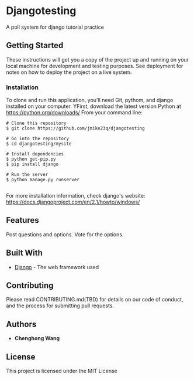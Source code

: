 # Djangotesting
A poll system for django tutorial practice

## Getting Started

These instructions will get you a copy of the project up and running on your local machine for development and testing purposes. See deployment for notes on how to deploy the project on a live system.

### Installation

To clone and run this application, you'll need Git, pythom, and django installed on your computer. YFirst, download the latest version Python at https://python.org/downloads/  From your command line:
```
# Clone this repository
$ git clone https://github.com/jmike23q/djangotesting

# Go into the repository
$ cd djangotesting/mysite 

# Install dependencies
$ python get-pip.py
$ pip install django

# Run the server
$ python manage.py runserver
 
```
For more installation information, check django's website: https://docs.djangoproject.com/en/2.1/howto/windows/

## Features

Post questions and options.
Vote for the options.

## Built With

* [Django](https://docs.djangoproject.com/en/2.1/) - The web framework used

## Contributing

Please read CONTRIBUTING.md(TBD) for details on our code of conduct, and the process for submitting pull requests.


## Authors

* **Chenghong Wang** 


## License

This project is licensed under the MIT License



